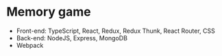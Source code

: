 # Memory game

* Front-end: TypeScript, React, Redux, Redux Thunk, React Router, CSS
* Back-end: NodeJS, Express, MongoDB
* Webpack

